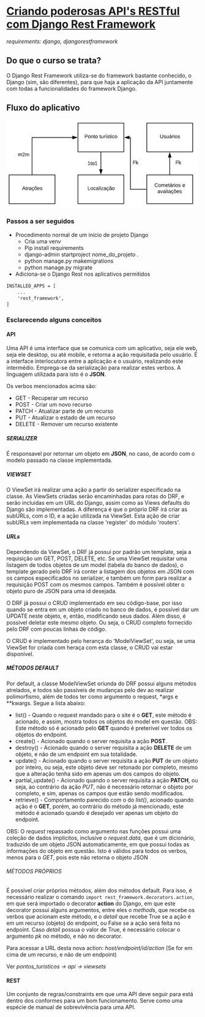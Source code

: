 # [Criando poderosas API's RESTful com Django Rest Framework](www.udemy.com/course/apis-restful-com-django-rest-framework/)
_requirements: django, djangorestframework_

## Do que o curso se trata?
O Django Rest Framework utiliza-se do framework bastante conhecido, o Django (sim, são diferentes), para que haja a aplicação da API juntamente
com todas a funcionalidades do framework Django.

## Fluxo do aplicativo
![Fluxo](FluxoAPP.png)

### Passos a ser seguidos
* Procedimento normal de um início de projeto Django
    * Cria uma venv
    * Pip install requirements
    * django-admin startproject nome_do_projeto .
    * python manage.py makemigrations
    * python manage.py migrate
* Adiciona-se o Django Rest nos aplicativos permitidos
```
INSTALLED_APPS = [
    ...
    'rest_framework',
]
```

### Esclarecendo alguns conceitos
#### API
Uma API é uma interface que se comunica com um aplicativo, seja ele web, seja ele desktop, ou até mobile, e retorna a ação requisitada pelo usuário.
É a interface interlocutora entre a aplicação e o usuário, realizando este intermédio. Emprega-se da serialização para realizar estes verbos. A linguagem utilizada para isto é o **JSON**.

Os verbos mencionados acima são:
* GET - Recuperar um recurso
* POST - Criar um novo recurso
* PATCH - Atualizar parte de um recurso
* PUT - Atualizar o estado de um recurso
* DELETE - Remover um recurso existente

##### SERIALIZER
É responsavel por retornar um objeto em **JSON**, no caso, de acordo com o modelo passado na classe implementada.

##### VIEWSET
O ViewSet irá realizar uma ação a partir do serializer especificado na classe. As ViewSets criadas serão encaminhadas para rotas do DRF,
e serão incluidas em um URL do Django, assim como as Views defaults do Django são implementadas. A diferença é que o próprio DRF irá criar
as subURLs, com o ID, e a ação utilizada na ViewSet. Esta ação de criar subURLs vem implementada na classe 'register' do módulo 'routers'.

##### URLs
Dependendo da ViewSet, o DRF já possui por padrão um template, seja a requisição um GET, POST, DELETE, etc. Se uma ViewSet requisitar uma listagem
de todos objetos de um model (tabela do banco de dados), o template gerado pelo DRF irá conter a listagem dos objetos em JSON com os campos especificados no serializer, e também um form para realizar a requisição POST com os mesmos campos. Também é possível obter o objeto puro de JSON para uma id desejada.

O DRF já possui o CRUD implementado em seu código-base, por isso quando se entra em um objeto criado no banco de dados, é possível dar um UPDATE neste objeto, e, então, modificando seus dados. Além disso, é possível deletar este mesmo objeto. Ou seja, o CRUD completo fornecido pelo DRF com poucas linhas de código.

O CRUD é implementado pelo herança do 'ModelViewSet', ou seja, se uma ViewSet for criada com heraça com esta classe, o CRUD vai estar disponível.

##### MÉTODOS DEFAULT
Por default, a classe ModelViewSet oriunda do DRF possui alguns métodos atrelados, e todos são passíveis de mudanças pelo dev ao realizar polimorfismo, além de todos ter como argumento o request, *args e **kwargs. Segue a lista abaixo:
* list() - Quando o request mandado para o site é o **GET**, este método é acionado, e assim, mostra todos os objetos do model em questão. OBS: Este método só é acionado pelo **GET** quando é preterível ver todos os objetos do endpoint.
* create() - Acionado quando o server requisita a ação **POST**.
* destroy() - Acionado quando o server requisita a ação **DELETE** de um objeto, e não de um endpoint em sua totalidade.
* update() - Acionado quando o server requisita a ação **PUT** de um objeto por inteiro, ou seja, este objeto deve ser retonado por completo, mesmo que a alteração tenha sido em apenas um dos campos do objeto.
* partial_update() - Acionado quando o server requisita a ação **PATCH**, ou seja, ao contrário da ação _PUT_, não é necessário retornar o objeto por completo, e sim, apenas os campos que estão sendo modificados.
* retrieve() - Comportamento parecido com o do _list()_, acionado quando ação é o **GET**, porém, ao contrário do método já mencionado, este método é acionado quando é desejado ver apenas um objeto do endpoint.

OBS: O _request_ repassado como argumento nas funções possui uma coleção de dados implícitos, inclusive o _request.data_, que é um dicionário, traduzido de um objeto JSON automaticamente, em que possui todas as informações do objeto em questão. Isto é válidos para todos os verbos, menos para o _GET_, pois este não retorna o objeto JSON

###### MÉTODOS PRÓPRIOS
É possível criar próprios métodos, além dos métodos default. Para isso, é necessário realizar o comando `import rest_framework.decorators.action`, em que será importado o decorator **action** do Django, em que este decorator possui alguns argumentos, entre eles o _methods_, que recebe os verbos que acionam este método, e o _detail_ que recebe True se a ação é em um recurso (objeto) do endpoint, ou False se a ação será feita no endpoint. Caso _detail_ possua o valor de True, é necessário colocar o argumento _pk_ no método, e não no decorator.

Para acessar a URL desta nova action: *host/endpoint/id/action* (Se for em cima de um recurso, e não de um endpoint)

Ver *pontos_turisticos -> api -> viewsets*

#### REST
Um conjunto de regras/constraints em que uma API deve seguir para está dentro dos conformes para um bom funcionamento. Serve como uma espécie
de manual de sobrevivência para uma API.
